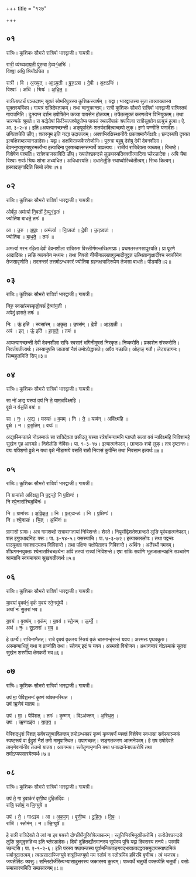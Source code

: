 +++
title = "१२७"

+++


## ०१
रात्रिः। कुशिकः सौभरो रात्रिर्वा भारद्वाजी। गायत्री।

रात्री॒ व्य॑ख्यदाय॒ती पु॑रु॒त्रा दे॒व्य१॒॑क्षभिः॑ ।  
विश्वा॒ अधि॒ श्रियो॑ऽधित ॥

रात्री॑ । वि । अ॒ख्य॒त् । आ॒ऽय॒ती । पु॒रु॒ऽत्रा । दे॒वी । अ॒क्षऽभिः॑ ।  
विश्वाः॑ । अधि॑ । श्रियः॑ । अ॒धि॒त॒ ॥

रात्रीत्यष्टर्चं पञ्चदशम् सूक्तं सोभरिपुत्रस्य कुशिकस्यार्षम् । यद्वा। भारद्वाजस्य सुता तात्र्याख्यास्य सूक्तस्यर्षिका। गायत्रं रात्रिदेवताकम्। तथा चानुक्रान्तम्। रात्री कुशिकः सौभरो रात्रिर्वा भारद्वाजी रात्रिस्तवं गायत्रमिति। दुःस्वप्न दर्शन उपॊषितेन कत्र्त्रा पायसेन होतव्यम्। तत्रैतत्सूक्तं करणत्वेन विनियुक्तम्। तथा चारण्यके श्रूयते। स यद्येतेषां किञ्चित्पश्येदुपोष्य पायसं स्थालीपाकं श्रपयित्वा रात्रीसूक्तेन प्रत्युचं हुत्वा। ऐ. आ. ३-२-४। इति॥अयत्यागच्छन्ती। अङ्पूर्वादेतेः शतर्यदादित्वाच्छपो लुक्। इणो यण्णीति यणादेशः। उगितश्चेति ङीप्। शतरनुम इति नद्या उदात्तत्वम्। अक्शभिरक्षिस्थानीयैः प्रकाशमानैर्नक्षत्रैः। छन्दस्यपि दृश्यत इत्यक्षिशब्दस्यानङादेशः। यद्वा। अक्षभिरञ्जकैस्तेजोभिः। पुरुत्रा बहुषु देशेषु देवी देवनशीला। देवमनुष्यपुरुषपुरुमर्त्येभ्य इत्यादिना पुरुशब्दात्सप्तम्यर्थे त्राप्रत्ययः। रात्रीयं रात्रिदेवता व्यख्यत्। विचष्टे। विशेषेण पश्यति। रात्रेश्चाजसाविति ङीप्। ख्यातेश्छान्दसे लुङ्यस्यतिवक्तीत्यादिना च्लेरङादेशः। अपि चैषा विश्वाः सर्वाः श्रियः शोभा अध्यधित। अधिधारयति। दधातेर्लुङि स्थाघ्वोरिच्चेतीत्वम्। सिचः कित्वम्। ह्रस्वादङ्गादिति सिचो लोपः॥१॥

## ०२
रात्रिः। कुशिकः सौभरो रात्रिर्वा भारद्वाजी। गायत्री।

ओर्व॑प्रा॒ अम॑र्त्या नि॒वतो॑ दे॒व्यु१॒॑द्वतः॑ ।  
ज्योति॑षा बाधते॒ तमः॑ ॥

आ । उ॒रु । अ॒प्राः॒ । अम॑र्त्या । नि॒ऽवतः॑ । दे॒वी । उ॒त्ऽवतः॑ ।  
ज्योति॑षा । बा॒ध॒ते॒ । तमः॑ ॥

अमर्त्या मरन रहिता देवी देवनशीला रात्रिरुरु विस्तीर्णमन्तरिक्षमाप्राः। प्रथमतस्तमसापूरयति। प्रा पूरणे आदादिकः। लङि व्यत्ययेन मध्यमः। तथा निवतो नीचीनाल्लतागुल्मादीनुद्वत उत्थितान्वृक्षादींश्च स्वकीयेन तेजसावृणोति। तदनन्तरं तत्तमोऽन्धकारं ज्योतिषा ग्रहनक्षत्रादिरूपेण तेजसा बाधते। पीडयति॥२॥

## ०३
रात्रिः। कुशिकः सौभरो रात्रिर्वा भारद्वाजी। गायत्री।

निरु॒ स्वसा॑रमस्कृतो॒षसं॑ दे॒व्या॑य॒ती ।  
अपेदु॑ हासते॒ तमः॑ ॥

निः । ऊं॒ इति॑ । स्वसा॑रम् । अ॒कृ॒त॒ । उ॒षस॑म् । दे॒वी । आ॒ऽय॒ती ।  
अप॑ । इत् । ऊं॒ इति॑ । हा॒स॒ते॒ । तमः॑ ॥

आयत्यागच्छन्ती देवी देवनशीला रात्रिः स्वसारं भगिनीमुषसं निरकृत। निष्करोति। प्रकाशेन संस्करोति। निवर्तयतीत्यर्थः। तस्यामुषसि जातायां नैशं तमोऽपेद्धासते। अपैव गच्छति। ओहाङ् गतौ। लेट्यडागमः। सिब्बहुलमिति सिप्॥३॥

## ०४
रात्रिः। कुशिकः सौभरो रात्रिर्वा भारद्वाजी। गायत्री।

सा नो॑ अ॒द्य यस्या॑ व॒यं नि ते॒ याम॒न्नवि॑क्ष्महि ।  
वृ॒क्षे न व॑स॒तिं वयः॑ ॥

सा । नः॒ । अ॒द्य । यस्याः॑ । व॒यम् । नि । ते॒ । याम॑न् । अवि॑क्ष्महि ।  
वृ॒क्षे । न । व॒स॒तिम् । वयः॑ ॥

अद्यास्मिन्काले नोऽस्माकं सा रात्रिदेवता प्रसीदतु यस्या रत्रेर्यामन्यामनि प्ताप्तौ सत्यां वयं न्यविक्ष्महि निविशामहे सुखेन गृह आस्महे। निशेर्लङि नेर्विशः। पा. १-३-१७। इत्यात्मनेपदम्। छान्दसः शपो लुक्। तत्र दृष्टान्तः। वयः पक्शिणो व्रुक्षे न यथा वृक्षे नीडाश्रये वसतिं रातौ निवासं कुर्वन्ति तथा निवसाम इत्यर्थः॥४॥

## ०५
रात्रिः। कुशिकः सौभरो रात्रिर्वा भारद्वाजी। गायत्री।

नि ग्रामा॑सो अविक्षत॒ नि प॒द्वन्तो॒ नि प॒क्षिणः॑ ।  
नि श्ये॒नास॑श्चिद॒र्थिनः॑ ॥

नि । ग्रामा॑सः । अ॒वि॒क्ष॒त॒ । नि । प॒त्ऽवन्तः॑ । नि । प॒क्षिणः॑ ।  
नि । श्ये॒नासः॑ । चि॒त् । अ॒र्थिनः॑ ॥

ग्रामासो ग्रामाः। अत्र गामशब्दो रात्रावागतायां निविशन्ते। शेरते। निपूर्वाद्विशतेश्छान्दसे लुङि पूर्ववदात्मनेपदम्। शल इगुपधादनिटः क्सः। पा. ३-१४-५। क्सस्याचि। पा. ७-३-७२। इत्याकारलोपः। तथा पद्वन्तः पादयुक्ता गवाश्वादयश्च निविशन्ते। तथा पक्षिणः पक्षोपेताश्च निविशन्ते। अर्थिनः। अर्तेरर्थो गमनम्। शीघ्रगमनयुक्ताः श्येनासश्चिच्छ्येना अपि तस्यां रात्र्यां निविशन्ते। एषा रात्रिः सर्वाणि भूतजातान्यहनि सञ्चारेण श्रान्तानि स्वयमागत्य सुखयतीत्यर्थः॥५॥

## ०६
रात्रिः। कुशिकः सौभरो रात्रिर्वा भारद्वाजी। गायत्री।

या॒वया॑ वृ॒क्यं१॒॑ वृकं॑ य॒वय॑ स्ते॒नमू॑र्म्ये ।  
अथा॑ नः सु॒तरा॑ भव ॥

य॒वय॑ । वृ॒क्य॑म् । वृक॑म् । य॒वय॑ । स्ते॒नम् । ऊ॒र्म्ये॒ ।  
अथ॑ । नः॒ । सु॒ऽतरा॑ । भ॒व॒ ॥

हे ऊर्म्ये। रात्रिनामैतत्। रात्रे वृक्यं वृकस्य स्त्रियं वृकं चास्मान्ह्ंसन्तं यवय। अस्मत्तः पृथक्कुरु। अस्मान्बाधितुं यथा न प्राप्नोति तथा। स्तेनम् इदं च यवय। अस्मत्तो वियोजय। अथानन्तरं नोऽस्माकं सुतरा सुखेन शरणीया क्षेमकरी भव॥६॥

## ०७
रात्रिः। कुशिकः सौभरो रात्रिर्वा भारद्वाजी। गायत्री।

उप॑ मा॒ पेपि॑श॒त्तमः॑ कृ॒ष्णं व्य॑क्तमस्थित ।  
उष॑ ऋ॒णेव॑ यातय ॥

उप॑ । मा॒ । पेपि॑शत् । तमः॑ । कृ॒ष्णम् । विऽअ॑क्तम् । अ॒स्थि॒त॒ ।  
उषः॑ । ऋ॒णाऽइ॑व । या॒त॒य॒ ॥

पेपिशद्भृशं पिंशत् सर्ववस्तुष्वाश्लिष्तम् तमोऽन्धकारं कृष्णं कृष्णवर्णं व्यक्तं विशेषेण स्वभासा सर्वस्याञ्जकं स्पष्टरूपं वा ईद्रुशं नैशं तमो मामुपास्थित। उपागच्छत्। सङ्गतकरण आत्मनेपदम्। हे उष उषोदेवते त्वमृणेवर्णानीव तत्तमो यातय। अपगमय। स्तोतॄणामृणानि यथा धनप्रदानेनापकरोषि तथा तमोऽप्यपसारयेत्यर्थः॥७॥

## ०८
रात्रिः। कुशिकः सौभरो रात्रिर्वा भारद्वाजी। गायत्री।

उप॑ ते॒ गा इ॒वाक॑रं वृणी॒ष्व दु॑हितर्दिवः ।  
रात्रि॒ स्तोमं॒ न जि॒ग्युषे॑ ॥

उप॑ । ते॒ । गाःऽइ॑व । आ । अ॒क॒र॒म् । वृ॒णी॒ष्व । दु॒हि॒तः॒ । दि॒वः॒ ।  
रात्रि॑ । स्तोम॑म् । न । जि॒ग्युषे॑ ॥

हे रात्री रात्रिदेवते ते त्वां गा इव पयसो दोग्ध्रीर्धेनूरिवोपेत्याकरम्। स्तुतिभिरभिमुखीकरोमि। करोतेश्छान्दसे लुङि क्रुमृदृरुहिभ्य इति च्लेरङादेशः। दिवो दुहितर्द्योतमानस्य सूर्यस्य पुत्रि यद्वा दिवसस्य तनये। परमपि च्छन्दसि। पा. २-१-२-६। इति परस्य षष्ठ्यन्तस्य पूर्वामन्त्रिताङ्गवद्भावात्पदद्वयसमुदायस्याष्टमिकं सर्वानुदात्तत्वम्। त्वत्प्रसादाज्जिग्युषे शत्रूञ्जिग्युषो मम स्तोमं न स्तोत्रमिव हविरपि वृणीष्व। त्वं भजस्व। जयतेर्लिटः क्वसुः। सन्लिटोर्जेरित्यभ्यासादुत्तरस्य जकारस्य कुत्वम्। षष्थ्यर्थे चतुर्थी वक्तव्येति चतुर्थी। वसोः सम्प्रसारणमिति सम्प्रसारणम्॥८॥